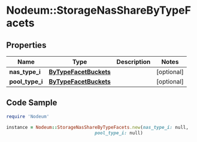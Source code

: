 # Nodeum::StorageNasShareByTypeFacets

## Properties

Name | Type | Description | Notes
------------ | ------------- | ------------- | -------------
**nas_type_i** | [**ByTypeFacetBuckets**](ByTypeFacetBuckets.md) |  | [optional] 
**pool_type_i** | [**ByTypeFacetBuckets**](ByTypeFacetBuckets.md) |  | [optional] 

## Code Sample

```ruby
require 'Nodeum'

instance = Nodeum::StorageNasShareByTypeFacets.new(nas_type_i: null,
                                 pool_type_i: null)
```


